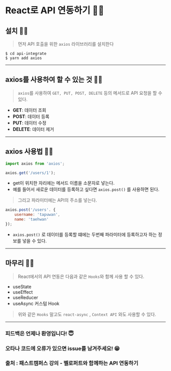 # React로 API 연동하기 🐱‍🐉

## 설치 🐱‍🐉
> 먼저 API 호출을 위한 `axios` 라이브러리를 설치한다

```
$ cd api-integrate
$ yarn add axios
```
---

## axios를 사용하여 할 수 있는 것 🐱‍🐉
 > `axios`를 사용하여 `GET, PUT, POST, DELETE` 등의 메서드로 API 요청을 할 수 있다.

- <b>GET</b>: 데이터 조회
- <b>POST</b>: 데이터 등록
- <b>PUT</b>: 데이터 수정
- <b>DELETE</b>: 데이터 제거
---

## axios 사용법 🐱‍🐉
```javascript
import axios from 'axios';

axios.get('/users/1');
```
- get이 위치한 자리에는 메서드 이름을 소문자로 넣는다.
- 예를 들어서 새로운 데이터를 등록하고 싶다면 `axios.post()` 를 사용하면 된다. 

> 그리고 파라미터에는 API의 주소를 넣는다.
```javascript
axios.post('/users'. {
    username: 'tapuwan',
    name: 'taehwan'
});
```
- `axios.post()` 로 데이터를 등록할 떄에는 두번째 파라미터에 등록하고자 하는 정보를 넣을 수 있다.

---

## 마무리 🐱‍🐉
> React에서의 API 연동은 다음과 같은 `Hooks`와 함께 사용 할 수 있다.
- useState
- useEffect
- useReducer
- useAsync 커스텀 Hook
> 위와 같은 `Hooks` 말고도 `react-async` , `Context API` 와도 사용할 수 있다.

--- 

### 피드백은 언제나 환영입니다! 😇
### 오타나 코드에 오류가 있으면 issue를 남겨주세요! 😁
### 출처 : 패스트캠퍼스 강의 - 벨로퍼트와 함께하는 API 연동하기